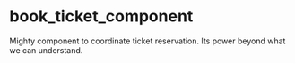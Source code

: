 # book_ticket_component

Mighty component to coordinate ticket reservation. Its power beyond what we can understand.
